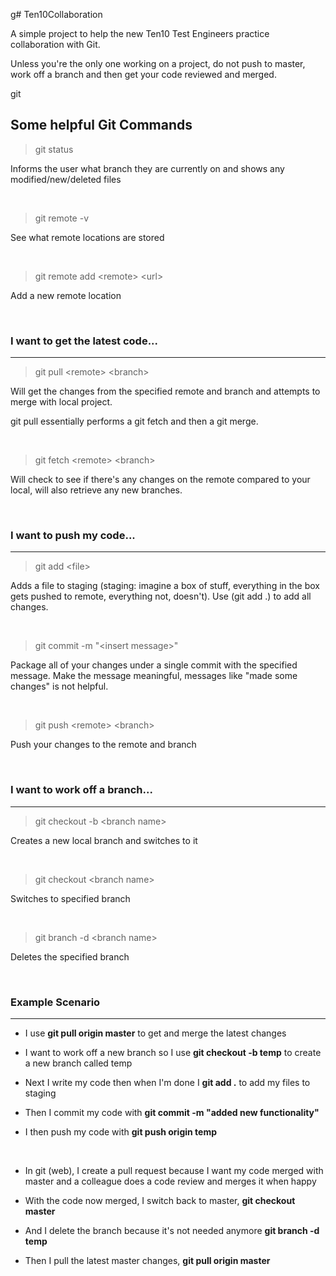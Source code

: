 g# Ten10Collaboration

A simple project to help the new Ten10 Test Engineers practice collaboration with Git.

Unless you're the only one working on a project, do not push to master, work off a branch and then get your code reviewed and merged.

git <h2>Some helpful Git Commands</h2>


>git status

Informs the user what branch they are currently on and shows any modified/new/deleted files

<br/>

>git remote -v

See what remote locations are stored

<br/>

>git remote add <remote\> <url\>

Add a new remote location

<br/>


<h3>I want to get the latest code...</h3>

___

>git pull <remote\> <branch\>

Will get the changes from the specified remote and branch and attempts to merge with local project.
 
git pull essentially performs a git fetch and then a git merge.

<br/>

>git fetch <remote\> <branch\>

Will check to see if there's any changes on the remote compared to your local, will also retrieve any new branches.

<br/>

<h3>I want to push my code...</h3>

___

>git add <file\>

Adds a file to staging (staging: imagine a box of stuff, everything in the box gets pushed to remote, everything not, doesn't).
Use (git add .) to add all changes.

<br/>

>git commit -m "<insert message\>"

Package all of your changes under a single commit with the specified message. Make the message meaningful, messages like "made some changes" is not helpful.

<br/>

>git push <remote\> <branch\>

Push your changes to the remote and branch

<br/>


<h3>I want to work off a branch...</h3>

___


>git checkout -b <branch name\>

Creates a new local branch and switches to it

<br/>

>git checkout <branch name\>

Switches to specified branch

<br/>

>git branch -d <branch name\>

Deletes the specified branch

<br/>


<h3>Example Scenario</h3>

___

- I use <b>git pull origin master</b> to get and merge the latest changes

- I want to work off a new branch so I use <b>git checkout -b temp</b> to create a new branch called temp

- Next I write my code then when I'm done I <b>git add .</b> to add my files to staging

- Then I commit my code with <b>git commit -m "added new functionality"</b>

- I then push my code with <b>git push origin temp</b>

<br/>

- In git (web), I create a pull request because I want my code merged with master and a colleague does a code review and merges it when happy

- With the code now merged, I switch back to master, <b>git checkout master</b>

- And I delete the branch because it's not needed anymore <b>git branch -d temp</b>

- Then I pull the latest master changes, <b>git pull origin master</b>